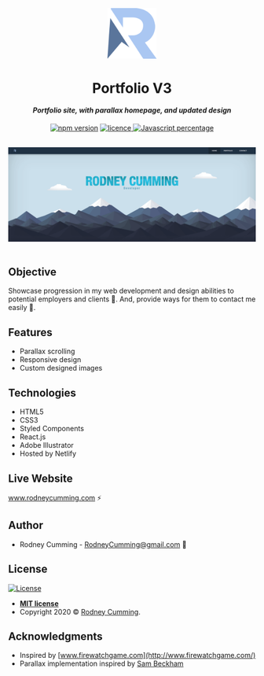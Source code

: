 <div align="center">
 <img src="./src/Images/readme/readme-logo.svg" width="100" alt="R logo">
 <br>
 <h1 size="+2">Portfolio V3</h1>
 <h4><i>Portfolio site, with parallax homepage, and updated design</i></h4>

 <p align="center">
    <a href="https://www.npmjs.com/package/npm/v/6.13.1" target="_blank"><img
    	alt="npm version"
    	src="https://img.shields.io/badge/npm-6.13.1-brightgreen.svg"></a>
    <a href="https://badges.mit-license.org/" target="_blank"><img
    	alt="licence"
    	src="https://img.shields.io/packagist/l/doctrine/orm.svg">
	</a>
    <a href="#" target="_blank"><img
    	alt="Javascript percentage"
    	src="https://img.shields.io/badge/Javascript-57.9%25-yellow.svg">
	</a>
</p>
<br>
 <img src="./src/Images/readme/portfolio-v3-screenshot.png?raw=true" width="700" alt="landing page scroll animation">
</div>
<br>

## Objective

Showcase progression in my web development and design abilities to potential employers and clients :eyes:. And, provide ways for them to contact me easily :wave:.

## Features

- Parallax scrolling
- Responsive design
- Custom designed images

## Technologies

- HTML5
- CSS3
- Styled Components
- React.js
- Adobe Illustrator
- Hosted by Netlify

## Live Website

www.rodneycumming.com :zap:

## Author

- Rodney Cumming - RodneyCumming@gmail.com :email:

## License

[![License](https://img.shields.io/packagist/l/doctrine/orm.svg)](http://badges.mit-license.org)

- **[MIT license](http://badges.mit-license.org)**
- Copyright 2020 © <a href="http://fvcproductions.com" target="_blank">Rodney Cumming</a>.

## Acknowledgments

- Inspired by [www.firewatchgame.com](http://www.firewatchgame.com/)
- Parallax implementation inspired by [Sam Beckham](https://codepen.io/samdbeckham/pen/OPXPNp)
